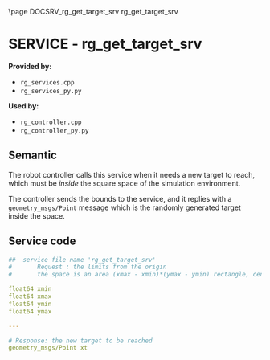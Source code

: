\page DOCSRV_rg_get_target_srv rg_get_target_srv

# SERVICE - rg_get_target_srv

**Provided by:**

- `rg_services.cpp`
- `rg_services_py.py`

**Used by:**

- `rg_controller.cpp`
- `rg_controller_py.py`

## Semantic

The robot controller calls this service when it needs a new target to reach, which must be *inside* the square space of the simulation environment. 

The controller sends the bounds to the service, and it replies with a `geometry_msgs/Point` message which is the randomly generated target inside the space. 

## Service code

```yaml
##	service file name 'rg_get_target_srv'
#		Request : the limits from the origin
#   	the space is an area (xmax - xmin)*(ymax - ymin) rectangle, centered in the origin

float64 xmin
float64 xmax
float64 ymin
float64 ymax

---

# Response: the new target to be reached
geometry_msgs/Point xt
```